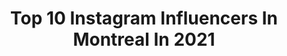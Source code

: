 ---
title: Top 10 Instagram Influencers In Montreal In 2021
description: >-
  Find top Instagram influencers in Montreal in 2021. Most popular hashtags: #gifted #dirtybootsmessyhair #worldtravel.
platform: Instagram
hits: 815
text_top: Discover the best Instagram accounts on inBeat.
text_bottom: Our database holds 815 Instagram influencers like this in Montreal, Canada for you to connect with.
profiles:
  - username: "izzymtl_"
    fullname: >-
      izzy
    bio: >-
      montreal
    location: "Canada"
    followers: 11110
    engagement: 997
    commentsToLikes: 0.072930
    id: ck55mznl056150i11l8tyionr
    verified: false
    hashtags: "#ssensemontreal, #aimeleondore, #giveaway"
  - username: "guillbond"
    fullname: >-
      
    bio: >-
      Montréal
    location: "Canada"
    followers: 8988
    engagement: 1833
    commentsToLikes: 0.021825
    id: ck5c7vwt68acr0i11xyl921i2
    verified: false
    hashtags: ""
  - username: "mattforsythe"
    fullname: >-
      Matthew Forsythe
    bio: >-
      Montreal
    location: "Canada"
    followers: 67847
    engagement: 528
    commentsToLikes: 0.011884
    id: ck6tvz0n8p2ls0j71dzy0w1ea
    verified: false
    hashtags: ""
  - username: "studioskateboards"
    fullname: >-
      Studio Skateboards
    bio: >-
      Montreal
    location: "Canada"
    followers: 9377
    engagement: 525
    commentsToLikes: 0.020158
    id: ck55lhg1u1kpy0i118d7bq364
    verified: false
    hashtags: "#quarantine"
  - username: "liv_m22"
    fullname: >-
      Livia Martin
    bio: >-
      Montreal Based 📍 Max & Livia on @cravecanadafr and @noovo.ca Interior design student livia@spritzsocial.com 📩
    location: "Canada"
    followers: 118050
    engagement: 1064
    commentsToLikes: 0.047149
    id: ck15qha582u0w0i19ac6pnd4o
    verified: true
    hashtags: "#produitrec, #endypartner, #gifted, #ad"
  - username: "normelnomads"
    fullname: >-
      Norm&Mel | Travel Couple
    bio: >-
      ❥ #travelcouple hopping around the world ↬ Based in Montreal, Canada 🇨🇦 ☾ Positivity | Gratefulness | Happiness
    location: "Canada"
    followers: 3377
    engagement: 2367
    commentsToLikes: 0.141469
    id: ckaozrx8zn4xx0i780nawyun9
    verified: false
    hashtags: "#starttheadventure, #travelworld, #muchlove, #coupletravel"
  - username: "noemibaz"
    fullname: >-
      𝓝𝓸𝓮𝓶𝓲 𝓑𝓪𝔃𝓲𝓷𝓮𝓽
    bio: >-
      📍Montreal, Canada 📈 Commercial Director ✨Gemini 📩 noemiebazinet@outlook.com
    location: "Canada"
    followers: 160582
    engagement: 580
    commentsToLikes: 0.043891
    id: ck5hjbnrogchn0i11uvo7sv30
    verified: false
    hashtags: "#dollskill"
  - username: "cam_ds"
    fullname: >-
      CAM DS
    bio: >-
      créatrice de contenu & dog mom à temps plein. 📍montréal | business @ournextproject
    location: "Canada"
    followers: 36985
    engagement: 584
    commentsToLikes: 0.100123
    id: ck0ua5wntbgwk0i19yktqjj6c
    verified: false
    hashtags: "#commandite, #24hdepause, #pub, #gifted"
  - username: "megmedeiros"
    fullname: >-
      Megan Medeiros
    bio: >-
      Unapologetic Fashion Enthusiast | Montréal
    location: "Canada"
    followers: 6478
    engagement: 1149
    commentsToLikes: 0.211934
    id: ck9wfce55o8qs0j787h4x2c66
    verified: false
    hashtags: "#ardenelove, #ardenebabe, #mejuri, #mejuripartner"
  - username: "vanessa.anna"
    fullname: >-
      Vanessa Luttrell
    bio: >-
      montreal fashion + lifestyle 🌼🦋🤍🥧 💌 vanessa.luttrell@gmail.com
    location: "Canada"
    followers: 15304
    engagement: 808
    commentsToLikes: 0.077300
    id: ck0w4rrzb036i0i19s3yp8vlk
    verified: false
    hashtags: "#rqbabe, #nastygalsdoitbetter"
---